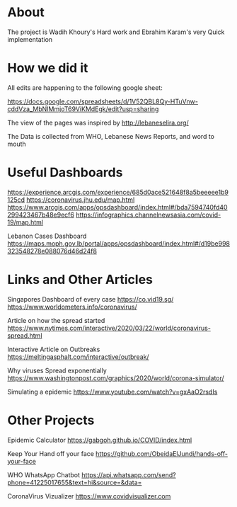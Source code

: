 # About
The project is Wadih Khoury's Hard work and Ebrahim Karam's very Quick implementation
# How we did it
All edits are happening to the following google sheet:

<https://docs.google.com/spreadsheets/d/1V52QBL8Qy-HTuVnw-cddVza_MbNIMmjoT69ViKMdEgk/edit?usp=sharing>

The view of the pages was inspired by
<http://lebaneselira.org/>

The Data is collected from WHO, Lebanese News Reports, and word to mouth

# Useful Dashboards
https://experience.arcgis.com/experience/685d0ace521648f8a5beeeee1b9125cd
https://coronavirus.jhu.edu/map.html
https://www.arcgis.com/apps/opsdashboard/index.html#/bda7594740fd40299423467b48e9ecf6
https://infographics.channelnewsasia.com/covid-19/map.html

Lebanon Cases Dashboard
https://maps.moph.gov.lb/portal/apps/opsdashboard/index.html#/d19be998323548278e088076d46d24f8

# Links and Other Articles
Singapores Dashboard of every case
https://co.vid19.sg/
https://www.worldometers.info/coronavirus/

Article on how the spread started
https://www.nytimes.com/interactive/2020/03/22/world/coronavirus-spread.html

Interactive Article on Outbreaks
https://meltingasphalt.com/interactive/outbreak/

Why viruses Spread exponentially
https://www.washingtonpost.com/graphics/2020/world/corona-simulator/

Simulating a epidemic
https://www.youtube.com/watch?v=gxAaO2rsdIs

# Other Projects
Epidemic Calculator
https://gabgoh.github.io/COVID/index.html

Keep Your Hand off your face
https://github.com/ObeidaElJundi/hands-off-your-face

WHO WhatsApp Chatbot
https://api.whatsapp.com/send?phone=41225017655&text=hi&source=&data=

CoronaVirus Vizualizer
https://www.covidvisualizer.com
